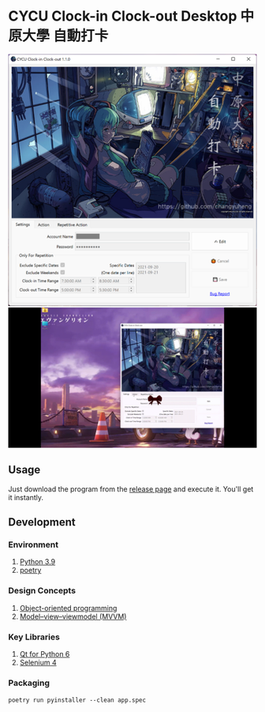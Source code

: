 # CYCU Clock-in Clock-out Desktop 中原大學 自動打卡

![doc/screenshot.png](doc/screenshot.png)
![doc/screencast.gif](doc/screencast.gif)

## Usage

Just download the program from the [release page](https://github.com/changyuheng/cycu-clock-in-clock-out-app/releases) and execute it. You'll get it instantly.

## Development

### Environment

1. [Python 3.9](https://www.python.org/)
2. [poetry](https://python-poetry.org/)

### Design Concepts

1. [Object-oriented programming](https://en.wikipedia.org/wiki/Object-oriented_programming)
2. [Model–view–viewmodel (MVVM)](https://en.wikipedia.org/wiki/Model%E2%80%93view%E2%80%93viewmodel)

### Key Libraries

1. [Qt for Python 6](https://www.qt.io/qt-for-python)
2. [Selenium 4](https://www.selenium.dev/)

### Packaging

```
poetry run pyinstaller --clean app.spec
```
